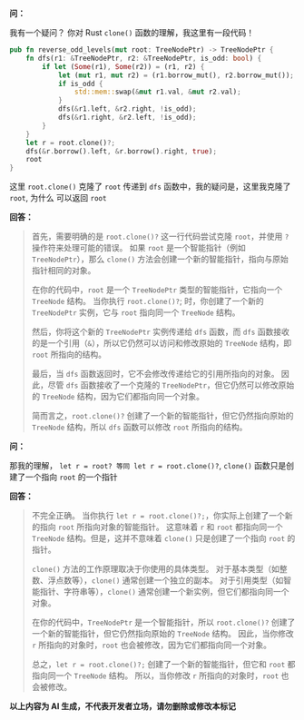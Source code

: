 **问：**

我有一个疑问？
你对 Rust `clone()` 函数的理解，我这里有一段代码！

```rust
pub fn reverse_odd_levels(mut root: TreeNodePtr) -> TreeNodePtr {
    fn dfs(r1: &TreeNodePtr, r2: &TreeNodePtr, is_odd: bool) {
        if let (Some(r1), Some(r2)) = (r1, r2) {
            let (mut r1, mut r2) = (r1.borrow_mut(), r2.borrow_mut());
            if is_odd {
                std::mem::swap(&mut r1.val, &mut r2.val);
            }
            dfs(&r1.left, &r2.right, !is_odd);
            dfs(&r1.right, &r2.left, !is_odd);
        }
    }
    let r = root.clone()?;
    dfs(&r.borrow().left, &r.borrow().right, true);
    root
}
```
这里 `root.clone()` 克隆了 `root` 传递到 `dfs` 函数中，我的疑问是，这里我克隆了 `root`, 为什么 可以返回 `root`

**回答：**

> 首先，需要明确的是 `root.clone()?` 这一行代码尝试克隆 `root`，并使用 `?` 操作符来处理可能的错误。
如果 `root` 是一个智能指针（例如 `TreeNodePtr`），那么 `clone()` 方法会创建一个新的智能指针，指向与原始指针相同的对象。
>
> 在你的代码中，`root` 是一个 `TreeNodePtr` 类型的智能指针，它指向一个 `TreeNode` 结构。
当你执行 `root.clone()?`; 时，你创建了一个新的 `TreeNodePtr` 实例，它与 `root` 指向同一个 `TreeNode` 结构。
> 
> 然后，你将这个新的 `TreeNodePtr` 实例传递给 `dfs` 函数，而 `dfs` 函数接收的是一个引用（`&`），所以它仍然可以访问和修改原始的 `TreeNode` 结构，即 `root` 所指向的结构。
> 
> 最后，当 `dfs` 函数返回时，它不会修改传递给它的引用所指向的对象。
因此，尽管 `dfs` 函数接收了一个克隆的 `TreeNodePtr`，但它仍然可以修改原始的 `TreeNode` 结构，因为它们都指向同一个对象。
>
> 简而言之，`root.clone()?` 创建了一个新的智能指针，但它仍然指向原始的 `TreeNode` 结构，所以 `dfs` 函数可以修改 `root` 所指向的结构。

**问：**

那我的理解，
`let r = root? 等同 let r = root.clone()?`, `clone()` 函数只是创建了一个指向 `root` 的一个指针

**回答：**

> 不完全正确。
当你执行 `let r = root.clone()?;`，你实际上创建了一个新的指向 `root` 所指向对象的智能指针。
这意味着 `r` 和 `root` 都指向同一个 `TreeNode` 结构。但是，这并不意味着 `clone()` 只是创建了一个指向 `root` 的指针。
>
>`clone()` 方法的工作原理取决于你使用的具体类型。
对于基本类型（如整数、浮点数等），`clone()` 通常创建一个独立的副本。
对于引用类型（如智能指针、字符串等），`clone()` 通常创建一个新实例，但它们都指向同一个对象。
>
> 在你的代码中，`TreeNodePtr` 是一个智能指针，所以 `root.clone()?` 创建了一个新的智能指针，但它仍然指向原始的 `TreeNode` 结构。
因此，当你修改 `r` 所指向的对象时，`root` 也会被修改，因为它们都指向同一个对象。
>
> 总之，`let r = root.clone()?;` 创建了一个新的智能指针，但它和 `root` 都指向同一个 `TreeNode` 结构。
所以，当你修改 `r` 所指向的对象时，`root` 也会被修改。

**以上内容为 AI 生成，不代表开发者立场，请勿删除或修改本标记**
